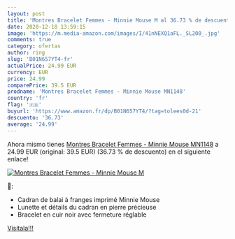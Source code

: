 ```yaml
---
layout: post
title: 'Montres Bracelet Femmes - Minnie Mouse M al 36.73 % de descuento'
date: 2020-12-18 13:59:15
image: 'https://m.media-amazon.com/images/I/41nNEXQ1aFL._SL200_.jpg'
comments: true
category: ofertas
author: ring
slug: 'B01N657YT4-fr'
actualPrice: 24.99 EUR
currency: EUR
price: 24.99
comparePrice: 39.5 EUR
prodname: 'Montres Bracelet Femmes - Minnie Mouse MN1148'
country: 'fr'
flag: '🇫🇷'
buyurl: 'https://www.amazon.fr/dp/B01N657YT4/?tag=tolees0d-21'
descuento: '36.73'
average: '24.99'
---
```


Ahora mismo tienes [Montres Bracelet Femmes - Minnie Mouse MN1148](https://www.amazon.fr/dp/B01N657YT4/?tag=tolees0d-21) a 24.99 EUR (original: 39.5 EUR) (36.73 %  de descuento) en el siguiente enlace!

[![Montres Bracelet Femmes - Minnie Mouse M](https://m.media-amazon.com/images/I/41nNEXQ1aFL._SL200_.jpg)](https://www.amazon.fr/dp/B01N657YT4/?tag=tolees0d-21)

🔎:

- Cadran de balai à franges imprimé Minnie Mouse
- Lunette et détails du cadran en pierre précieuse
- Bracelet en cuir noir avec fermeture réglable

[Visítala!!!](https://www.amazon.fr/dp/B01N657YT4/?tag=tolees0d-21)
